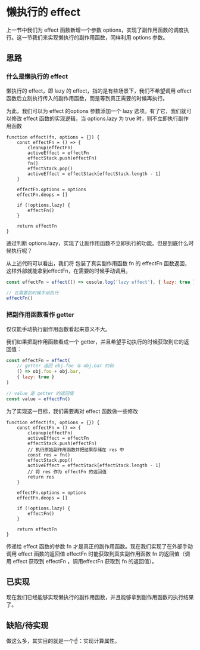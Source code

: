 # 懒执行的 effect
上一节中我们为 effect 函数新增一个参数 options，实现了副作用函数的调度执行。这一节我们来实现懒执行的副作用函数，同样利用 options 参数。

## 思路
### 什么是懒执行的 effect
懒执行的 effect，即 lazy 的 effect，指的是有些场景下，我们不希望调用 effect 函数后立刻执行传入的副作用函数，而是等到真正需要的时候再执行。

为此，我们可以为 effect 的options 参数添加一个 lazy 选项。有了它，我们就可以修改 effect 函数的实现逻辑，当 options.lazy 为 true 时，则不立即执行副作用函数
```js{14-18}
function effect(fn, options = {}) {
    const effectFn = () => {
        cleanup(effectFn)
        activeEffect = effectFn
        effectStack.push(effectFn)
        fn()
        effectStack.pop()
        activeEffect = effectStack[effectStack.length - 1]
    }

    effectFn.options = options
    effectFn.deops = []

    if (!options.lazy) {
        effectFn()
    }

    return effectFn
}
```
通过判断 options.lazy，实现了让副作用函数不立即执行的功能。但是到底什么时候执行呢？

从上述代码可以看出，我们将 包装了真实副作用函数 fn 的 effectFn 函数返回，这样外部就能拿到effectFn，在需要的时候手动调用。
```js
const effectFn = effect(() => cosole.log('lazy effect'), { lazy: true })

// 在需要的时候手动执行
effectFn()
```
### 把副作用函数看作 getter
仅仅能手动执行副作用函数看起来意义不大。

我们如果把副作用函数看成一个 getter，并且希望手动执行的时候获取到它的返回值：
```js
const effectFn = effect(
    // getter 返回 obj.foo 与 obj.bar 的和
    () => obj.foo + obj.bar,
    { lazy: true }
)

// value 是 getter 的返回值
const value = effectFn()
```

为了实现这一目标，我们需要再对 effect 函数做一些修改
```js{6-7,10-11}
function effect(fn, options = {}) {
    const effectFn = () => {
        cleanup(effectFn)
        activeEffect = effectFn
        effectStack.push(effectFn)
        // 执行原始副作用函数并把结果存储在 res 中
        const res = fn()
        effectStack.pop()
        activeEffect = effectStack[effectStack.length - 1]
        // 将 res 作为 effectFn 的返回值
        return res
    }

    effectFn.options = options
    effectFn.deops = []

    if (!options.lazy) {
        effectFn()
    }

    return effectFn
}
```
传递给 effect 函数的参数 fn 才是真正的副作用函数。现在我们实现了在外部手动调用 effect 函数的返回值 effectFn 时能获取到真实副作用函数 fn 的返回值（调用 effect 获取到 effectFn ，调用effectFn 获取到 fn 的返回值）。

## 已实现
现在我们已经能够实现懒执行的副作用函数，并且能够拿到副作用函数的执行结果了。

## 缺陷/待实现
做这么多，其实目的就是一个☝️：实现计算属性。